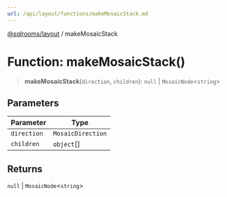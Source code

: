 ```yaml
---
url: /api/layout/functions/makeMosaicStack.md
---
```

[@sqlrooms/layout](../index.md) / makeMosaicStack

# Function: makeMosaicStack()

> **makeMosaicStack**(`direction`, `children`): `null` | `MosaicNode`<`string`>

## Parameters

| Parameter | Type |
| ------ | ------ |
| `direction` | `MosaicDirection` |
| `children` | `object`\[] |

## Returns

`null` | `MosaicNode`<`string`>
